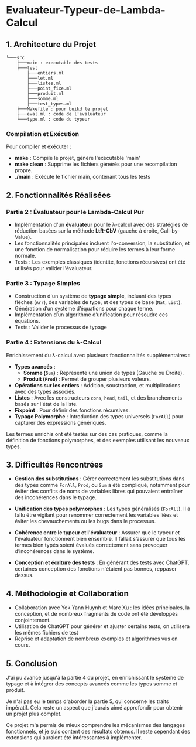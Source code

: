 # Evaluateur-Typeur-de-Lambda-Calcul

## 1. Architecture du Projet
```
└───src
    ├───main : executable des tests
    ├───test
        ├───entiers.ml
        ├───let.ml
        ├───listes.ml
        ├───point_fixe.ml
        ├───produit.ml
        ├───somme.ml
        ├───test_types.ml
    ├───Makefile : pour buikd le projet
    ├───eval.ml : code de l'évaluateur
    └───type.ml : code du typeur
```

### Compilation et Exécution

Pour compiler et exécuter :
- **make** : Compile le projet, génère l'exécutable 'main'
- **make clean** : Supprime les fichiers générés pour une recompilation propre.
- **./main** : Exécute le fichier main, contenant tous les tests

## 2. Fonctionnalités Réalisées

### Partie 2 : Évaluateur pour le Lambda-Calcul Pur
- Implémentation d'un **évaluateur** pour le λ-calcul avec des stratégies de réduction basées sur la méthode **LtR-CbV** (gauche à droite, Call-by-Value).
- Les fonctionnalités principales incluent l'α-conversion, la substitution, et une fonction de normalisation pour réduire les termes à leur forme normale.
- Tests : Les exemples classiques (identité, fonctions récursives) ont été utilisés pour valider l'évaluateur.

### Partie 3 : Typage Simples
- Construction d'un système de **typage simple**, incluant des types flèches (`Arr`), des variables de type, et des types de base (`Nat`, `List`).
- Génération d’un système d’équations pour chaque terme.
- Implémentation d’un algorithme d’unification pour résoudre ces équations.
- Tests : Valider le processus de typage

### Partie 4 : Extensions du λ-Calcul
Enrichissement du λ-calcul avec plusieurs fonctionnalités supplémentaires :
- **Types avancés** :
  - **Somme (`Sum`)** : Représente une union de types (Gauche ou Droite). 
  - **Produit (`Prod`)** : Permet de grouper plusieurs valeurs.
- **Opérations sur les entiers** : Addition, soustraction, et multiplications avec des types associés.
- **Listes** : Avec les constructeurs `cons`, `head`, `tail`, et des branchements basés sur l'état de la liste.
- **Fixpoint** : Pour définir des fonctions récursives.
- **Typage Polymorphe** : Introduction des types universels (`ForAll`) pour capturer des expressions génériques.

Les termes enrichis ont été testés sur des cas pratiques, comme la définition de fonctions polymorphes, et des exemples utilisant les nouveaux types.

## 3. Difficultés Rencontrées

- **Gestion des substitutions** : Gérer correctement les substitutions dans des types comme `ForAll`, `Prod`, ou `Sum` a été compliqué, notamment pour éviter des conflits de noms de variables libres qui pouvaient entraîner des incohérences dans le typage.

- **Unification des types polymorphes** : Les types généralisés (`ForAll`). Il a fallu être vigilant pour renommer correctement les variables liées et éviter les chevauchements ou les bugs dans le processus.

- **Cohérence entre le typeur et l'évaluateur** : Assurer que le typeur et l'évaluateur fonctionnent bien ensemble. Il fallait s’assurer que tous les termes bien typés soient évalués correctement sans provoquer d’incohérences dans le système.

- **Conception et écriture des tests** : En générant des tests avec ChatGPT, certaines conception des fonctions n'étaient pas bonnes, reppaser dessus.

## 4. Méthodologie et Collaboration

- Collaboration avec Yok Yann Huynh et Marc Xu : les idées principales, la conception, et de nombreux fragments de code ont été développés conjointement. 
- Utilisation de ChatGPT pour générer et ajuster certains tests, on utilisera les mêmes fichiers de test
- Reprise et adaptation de nombreux exemples et algorithmes vus en cours.

## 5. Conclusion

J'ai pu avancé jusqu'à la partie 4 du projet, en enrichissant le système de typage et à intégrer des concepts avancés comme les types somme et produit.

Je n'ai pas eu le temps d'aborder la partie 5, qui concerne les traits impératif. 
Cela reste un aspect que j'aurais aimé approfondir pour obtenir un projet plus complet.

Ce projet m'a permis de mieux comprendre les mécanismes des langages fonctionnels, et je suis content des résultats obtenus. Il reste cependant des extensions qui auraient été intéressantes à implémenter.